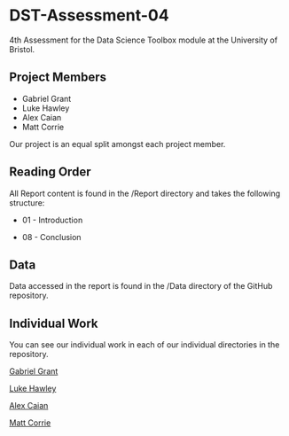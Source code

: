 # DST-Assessment-04

4th Assessment for the Data Science Toolbox module at the University of Bristol.

## Project Members
* Gabriel Grant
* Luke Hawley
* Alex Caian
* Matt Corrie

Our project is an equal split amongst each project member.

## Reading Order

All Report content is found in the /Report directory and takes the following structure:
* 01 - Introduction

* 08 - Conclusion

## Data

Data accessed in the report is found in the /Data directory of the GitHub repository.

## Individual Work

You can see our individual work in each of our individual directories in the repository.

[Gabriel Grant](https://github.com/Galeforse/DST-Assessment-04/tree/main/Gabriel%20Grant)

[Luke Hawley](https://github.com/Galeforse/DST-Assessment-04/tree/main/Luke%20Hawley)

[Alex Caian](https://github.com/Galeforse/DST-Assessment-04/tree/main/Alex%20Caian)

[Matt Corrie](https://github.com/Galeforse/DST-Assessment-04/tree/main/Matt%20Corrie)

